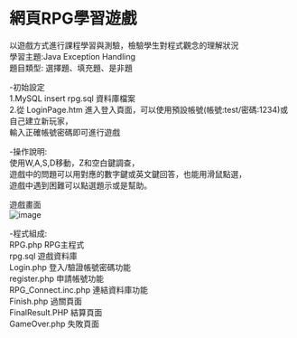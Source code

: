 # 網頁RPG學習遊戲

  以遊戲方式進行課程學習與測驗，檢驗學生對程式觀念的理解狀況<br>
  學習主題:Java Exception Handling<br>
  題目類型: 選擇題、填充題、是非題<br>


-初始設定<br>
  1.MySQL insert rpg.sql 資料庫檔案<br>
  2.從 LoginPage.htm 進入登入頁面，可以使用預設帳號(帳號:test/密碼:1234)或自己建立新玩家，<br>
    輸入正確帳號密碼即可進行遊戲<br>


-操作說明:<br>
  使用W,A,S,D移動，Z和空白鍵調查，<br>
  遊戲中的問題可以用對應的數字鍵或英文鍵回答，也能用滑鼠點選，<br>
  遊戲中遇到困難可以點選題示或是幫助。<br>

遊戲畫面<br>
![image](https://i.imgur.com/aR9HWGS.png)<br>

-程式組成:<br>
  RPG.php                 RPG主程式<br>
  rpg.sql                 遊戲資料庫<br>
  Login.php               登入/驗證帳號密碼功能<br>
  register.php            申請帳號功能<br>
  RPG_Connect.inc.php     連結資料庫功能<br>
  Finish.php              過關頁面<br>
  FinalResult.PHP         結算頁面<br>
  GameOver.php            失敗頁面<br>
